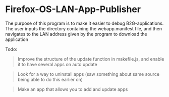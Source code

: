 Firefox-OS-LAN-App-Publisher
============================

The purpose of this program is to make it easier to debug B2G-applications. The user inputs the directory containing the webapp.manifest file, and then navigates to the LAN address given by the program to download the application

Todo:
> Improve the structure of the update function in makefile.js, and enable it to have several apps on auto update

> Look for a way to uninstall apps (saw something about same source being able to do this earlier on)

> Make an app that allows you to add and update apps
